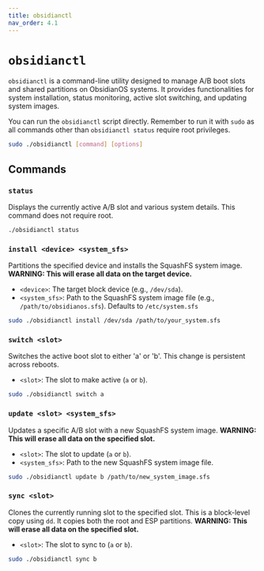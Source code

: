 ```yaml
---
title: obsidianctl
nav_order: 4.1
---
```

# `obsidianctl`
`obsidianctl` is a command-line utility designed to manage A/B boot slots and shared partitions on ObsidianOS systems. It provides functionalities for system installation, status monitoring, active slot switching, and updating system images.

You can run the `obsidianctl` script directly. Remember to run it with `sudo` as all commands other than `obsidianctl status` require root privileges.

```bash
sudo ./obsidianctl [command] [options]
```

## Commands

### `status`

Displays the currently active A/B slot and various system details. This command does not require root.

```bash
./obsidianctl status
```

### `install <device> <system_sfs>`

Partitions the specified device and installs the SquashFS system image. **WARNING: This will erase all data on the target device.**

*   `<device>`: The target block device (e.g., `/dev/sda`).
*   `<system_sfs>`: Path to the SquashFS system image file (e.g., `/path/to/obsidianos.sfs`). Defaults to `/etc/system.sfs`

```bash
sudo ./obsidianctl install /dev/sda /path/to/your_system.sfs
```

### `switch <slot>`

Switches the active boot slot to either 'a' or 'b'. This change is persistent across reboots.

*   `<slot>`: The slot to make active (`a` or `b`).

```bash
sudo ./obsidianctl switch a
```

### `update <slot> <system_sfs>`

Updates a specific A/B slot with a new SquashFS system image. **WARNING: This will erase all data on the specified slot.**

*   `<slot>`: The slot to update (`a` or `b`).
*   `<system_sfs>`: Path to the new SquashFS system image file.

```bash
sudo ./obsidianctl update b /path/to/new_system_image.sfs
```

### `sync <slot>`

Clones the currently running slot to the specified slot. This is a block-level copy using `dd`. It copies both the root and ESP partitions. **WARNING: This will erase all data on the specified slot.**

*   `<slot>`: The slot to sync to (`a` or `b`).

```bash
sudo ./obsidianctl sync b
```
